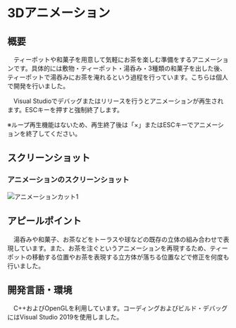 # 3Dアニメーション
## 概要
　ティーポットや和菓子を用意して気軽にお茶を楽しむ準備をするアニメーションです。具体的には敷物・ティーポット・湯呑み・3種類の和菓子を出した後、ティーポットで湯吞みにお茶を淹れるという過程を行っています。こちらは個人で開発を行いました。

　Visual Studioでデバッグまたはリリースを行うとアニメーションが再生されます。ESCキーを押すと強制終了します。

※ループ再生機能はないため、再生終了後は「×」またはESCキーでアニメーションを終了してください。



## スクリーンショット
### アニメーションのスクリーンショット
![アニメーションカット1](https://github.com/Yolog6101/Animation/assets/72485319/78f0b1bd-46b0-4d8a-b072-122dc661565e)

## アピールポイント
　湯呑みや和菓子、お茶などをトーラスや球などの既存の立体の組み合わせで表現しています。また、お茶を注ぐというアニメーションを再現するため、ティーポットの移動する位置やお茶を表現する立方体が落ちる位置などで修正を何度も行いました。

## 開発言語・環境
　C++およびOpenGLを利用しています。コーディングおよびビルド・デバッグにはVisual Studio 2019を使用しました。

